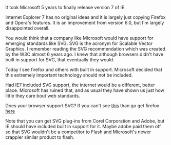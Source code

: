 It took Microsoft 5 years to finally release version 7 of IE.

Internet Explorer 7 has no original ideas and it is largely just copying Firefox and Opera's features. It is an improvement from version 6.0, but I'm largely disappointed overall.

You would think that a company like Microsoft would have support for emerging standards like SVG. SVG is the acronym for Scalable Vector Graphics. I remember reading the SVG recommendation which was created by the W3C almost 6 years ago. I knew that although browsers didn't have built in support for SVG, that eventually they would.

Today I see firefox and others with built in support. Microsoft decided that this extremely important technology should not be included.

Had IE7 included SVG support, the internet would be a different, better place. Microsoft has ruined that, and as usual they have shown us just how little they care bout web standards.

Does your browser support SVG?
If you can't see [this][1] than go get firefox [here][2]

Note that you can get SVG plug-ins from Corel Corporation and Adobe, but IE should have included built in support for it. Maybe adobe paid them off so that SVG wouldn't be a competitor to Flash and Microsoft's newer crappier similar product to flash. 

[1]: http://croczilla.com/svg/samples/rect2/rect2.svg
[2]: http://www.getfirefox.com/
